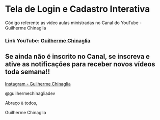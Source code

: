 # Tela de Login e Cadastro Interativa

Código referente as video aulas ministradas no Canal do YouTube - Guilherme Chinaglia

### Link YouTube: [Guilherme Chinaglia](https://www.youtube.com/channel/UCEkMd3Bw_bVUuGbXU0sFPSg/featured?view_as=subscriber)

## Se ainda não é inscrito no Canal, se inscreva e ative as notificações para receber novos vídeos toda semana!!

[Instagram - Guilherme Chinaglia](https://www.instagram.com/guilhermechinagliadev/)

@guilhermechinagliadev

Abraço à todos,

Guilherme Chinaglia